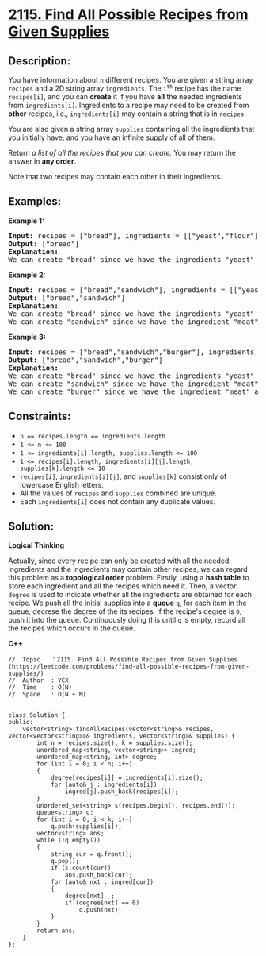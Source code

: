 # [2115. Find All Possible Recipes from Given Supplies](https://leetcode.com/problems/find-all-possible-recipes-from-given-supplies/)


## Description:

<p>You have information about <code>n</code> different recipes. You are given a string array <code>recipes</code> and a 2D string array <code>ingredients</code>. The <code>i<sup>th</sup></code> recipe has the name <code>recipes[i]</code>, and you can <strong>create</strong> it if you have <strong>all</strong> the needed ingredients from <code>ingredients[i]</code>. Ingredients to a recipe may need to be created from <strong>other</strong> recipes, i.e., <code>ingredients[i]</code> may contain a string that is in <code>recipes</code>.</p>

<p>You are also given a string array <code>supplies</code> containing all the ingredients that you initially have, and you have an infinite supply of all of them.</p>

<p>Return <em>a list of all the recipes that you can create.</em> You may return the answer in <strong>any order</strong>.</p>

<p>Note that two recipes may contain each other in their ingredients.</p>


## Examples:

<strong>Example 1:</strong>
<pre>
<strong>Input:</strong> recipes = ["bread"], ingredients = [["yeast","flour"]], supplies = ["yeast","flour","corn"]
<strong>Output:</strong> ["bread"]
<strong>Explanation:</strong>
We can create "bread" since we have the ingredients "yeast" and "flour".
</pre>

<strong>Example 2:</strong>
<pre>
<strong>Input:</strong> recipes = ["bread","sandwich"], ingredients = [["yeast","flour"],["bread","meat"]], supplies = ["yeast","flour","meat"]
<strong>Output:</strong> ["bread","sandwich"]
<strong>Explanation:</strong> 
We can create "bread" since we have the ingredients "yeast" and "flour".
We can create "sandwich" since we have the ingredient "meat" and can create the ingredient "bread".
</pre>

<strong>Example 3:</strong>
<pre>
<strong>Input:</strong> recipes = ["bread","sandwich","burger"], ingredients = [["yeast","flour"],["bread","meat"],["sandwich","meat","bread"]], supplies = ["yeast","flour","meat"]
<strong>Output:</strong> ["bread","sandwich","burger"]
<strong>Explanation:</strong> 
We can create "bread" since we have the ingredients "yeast" and "flour".
We can create "sandwich" since we have the ingredient "meat" and can create the ingredient "bread".
We can create "burger" since we have the ingredient "meat" and can create the ingredients "bread" and "sandwich".
</pre>


## Constraints:

<ul>
  <li><code>n == recipes.length == ingredients.length</code></li>
  <li><code>1 &lt;= n &lt;= 100</code></li>
  <li><code>1 &lt;= ingredients[i].length, supplies.length &lt;= 100</code></li>
  <li><code>1 &lt;= recipes[i].length, ingredients[i][j].length, supplies[k].length &lt;= 10</code></li>
  <li><code>recipes[i]</code>, <code>ingredients[i][j]</code>, and <code>supplies[k]</code> consist only of lowercase English letters.</li>
  <li>All the values of <code>recipes</code> and <code>supplies</code> combined are unique.</li>
  <li>Each <code>ingredients[i]</code> does not contain any duplicate values.</li>
</ul>


## Solution:

<strong>Logical Thinking</strong>
<p>Actually, since every recipe can only be created with all the needed ingredients and the ingredients may contain other recipes, we can regard this problem as a <strong>topological order</strong> problem. Firstly, using a <strong>hash table</strong> to store each ingredient and all the recipes which need it. Then, a vector <code>degree</code> is used to indicate whether all the ingredients are obtained for each recipe. We push all the initial supplies into a <strong>queue</strong> <code>q</code>, for each item in the queue, decrese the degree of the its recipes, if the recipe's degree is <code>0</code>, push it into the queue. Continuously doing this until <code>q</code> is empty, record all the recipes which occurs in the queue.</p>

 
<strong>C++</strong>

```
//  Topic   ：2115. Find All Possible Recipes from Given Supplies (https://leetcode.com/problems/find-all-possible-recipes-from-given-supplies/)
//  Author  : YCX
//  Time    : O(N)
//  Space   : O(N + M)


class Solution {
public:
    vector<string> findAllRecipes(vector<string>& recipes, vector<vector<string>>& ingredients, vector<string>& supplies) {
        int n = recipes.size(), k = supplies.size();
        unordered_map<string, vector<string>> ingred;
        unordered_map<string, int> degree;
        for (int i = 0; i < n; i++)
        {
            degree[recipes[i]] = ingredients[i].size();
            for (auto& j : ingredients[i])
                ingred[j].push_back(recipes[i]);
        }
        unordered_set<string> s(recipes.begin(), recipes.end());
        queue<string> q;
        for (int i = 0; i < k; i++)
            q.push(supplies[i]);
        vector<string> ans;
        while (!q.empty())
        {
            string cur = q.front();
            q.pop();
            if (s.count(cur))
                ans.push_back(cur);
            for (auto& nxt : ingred[cur])
            {
                degree[nxt]--;
                if (degree[nxt] == 0)
                    q.push(nxt);
            }
        }
        return ans;
    }
};
```
